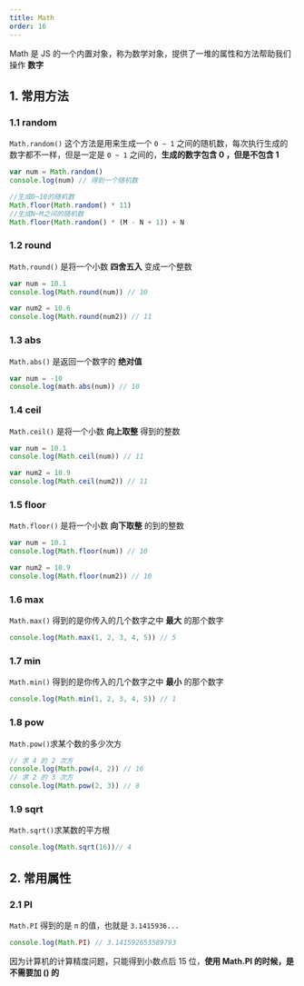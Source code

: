 ```yaml
---
title: Math
order: 16
---
```


Math 是 JS 的一个内置对象，称为数学对象，提供了一堆的属性和方法帮助我们操作 **数字**

## 1. 常用方法

### 1.1 random

`Math.random()` 这个方法是用来生成一个 `0 ~ 1` 之间的随机数，每次执行生成的数字都不一样，但是一定是 `0 ~ 1` 之间的，**生成的数字包含 0 ，但是不包含 1**

```javascript
var num = Math.random()
console.log(num) // 得到一个随机数
```

```js
//生成0~10的随机数
Math.floor(Math.random() * 11)
//生成N~M之间的随机数
Math.floor(Math.random() * (M - N + 1)) + N
```

### 1.2 round

`Math.round()` 是将一个小数 **四舍五入** 变成一个整数

```javascript
var num = 10.1
console.log(Math.round(num)) // 10

var num2 = 10.6
console.log(Math.round(num2)) // 11
```

### 1.3 abs

`Math.abs()` 是返回一个数字的 **绝对值**

```javascript
var num = -10
console.log(math.abs(num)) // 10
```

### 1.4 ceil

`Math.ceil()` 是将一个小数 **向上取整** 得到的整数

```javascript
var num = 10.1
console.log(Math.ceil(num)) // 11

var num2 = 10.9
console.log(Math.ceil(num2)) // 11
```

### 1.5 floor

`Math.floor()` 是将一个小数 **向下取整** 的到的整数

```javascript
var num = 10.1
console.log(Math.floor(num)) // 10

var num2 = 10.9
console.log(Math.floor(num2)) // 10
```

### 1.6 max

`Math.max()` 得到的是你传入的几个数字之中 **最大** 的那个数字

```javascript
console.log(Math.max(1, 2, 3, 4, 5)) // 5
```

### 1.7 min

`Math.min()` 得到的是你传入的几个数字之中 **最小** 的那个数字

```javascript
console.log(Math.min(1, 2, 3, 4, 5)) // 1
```

### 1.8 pow

`Math.pow()`求某个数的多少次方

```js
// 求 4 的 2 次方
console.log(Math.pow(4, 2)) // 16
// 求 2 的 3 次方
console.log(Math.pow(2, 3)) // 8
```

### 1.9 sqrt

`Math.sqrt()`求某数的平方根

```js
console.log(Math.sqrt(16))// 4
```

## 2. 常用属性

### 2.1 PI

`Math.PI` 得到的是 `π` 的值，也就是 `3.1415936...`

```javascript
console.log(Math.PI) // 3.141592653589793
```

因为计算机的计算精度问题，只能得到小数点后 15 位，**使用 Math.PI 的时候，是不需要加 () 的**